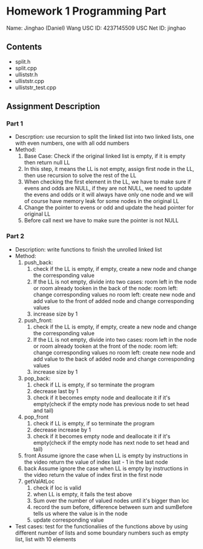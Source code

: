 # Homework 1 Programming Part

Name: Jinghao (Daniel) Wang
USC ID: 4237145509
USC Net ID: jinghao

## Contents

- split.h
- split.cpp
- ulliststr.h
- ulliststr.cpp
- ulliststr_test.cpp

## Assignment Description

### Part 1

- Descrption: use recursion to split the linked list into two linked lists, one with even numbers, one with all odd numbers
- Method: 
    1. Base Case: Check if the original linked list is empty, if it is empty then return null LL
    2. In this step, it means the LL is not empty, assign first node in the LL, then use recursion to solve the rest of the LL
    3. When checking the first element in the LL, we have to make sure if evens and odds are NULL, if they are not NULL, we need to update the evens and odds or it will always have only one node and we will of course have memory leak for some nodes in the original LL
    4. Change the pointer to evens or odd and update the head pointer for original LL
    5. Before call next we have to make sure the pointer is not NULL

### Part 2
- Description: write functions to finish the unrolled linked list
- Method:
    1. push_back:
        1) check if the LL is empty, if empty, create a new node and change the corresponding value
        2) If the LL is not empty, divide into two cases: room left in the node or room already tooken
        in the back of the node: 
            room left: change corresponding values
            no room left: create new node and add value to the front of added node and change corresponding values
        4) increase size by 1
    2. push_front:
        1) check if the LL is empty, if empty, create a new node and change the corresponding value
        2) If the LL is not empty, divide into two cases: room left in the node or room already tooken
        at the front of the node: 
            room left: change corresponding values
            no room left: create new node and add value to the back of added node and change corresponding values
        4) increase size by 1
    3. pop_back:
        1) check if LL is empty, if so terminate the program
        2) decrease last by 1
        3) check if it becomes empty node and deallocate it if it's empty(check if the empty node has previous node to set head and tail)
    4. pop_front
        1) check if LL is empty, if so terminate the program
        2) decrease increase by 1
        3) check if it becomes empty node and deallocate it if it's empty(check if the empty node has next node to set head and tail)
    5. front
        Assume ignore the case when LL is empty by instructions in the video
        return the value of index last - 1 in the last node
    6. back
        Assume ignore the case when LL is empty by instructions in the video
        return the value of index first in the first node
    7. getValAtLoc 
        1) check if loc is valid
        2) when LL is empty, it fails the test above
        3) Sum over the number of valued nodes until it's bigger than loc
        4) record the sum before, difference between sum and sumBefore tells us where the value is in the node
        4) update corresponding value
- Test cases:
    test for the functionaliies of the functions above by using different number of lists and some boundary numbers such as empty list, list with 10 elements
